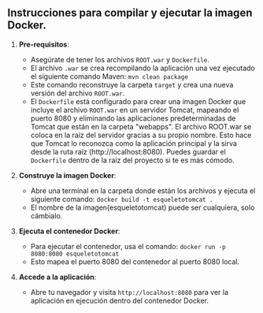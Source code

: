 ## Instrucciones para compilar y ejecutar la imagen Docker.

1. **Pre-requisitos**:
    - Asegúrate de tener los archivos `ROOT.war` y `Dockerfile`.
    - El archivo `.war` se crea recompilando la aplicación una vez ejecutado el siguiente comando Maven:
     `mvn clean package`
    - Este comando reconstruye la carpeta `target` y crea una nueva versión del archivo `ROOT.war`.
	- El `Dockerfile` está configurado para crear una imagen Docker que incluye el archivo `ROOT.war` en un servidor Tomcat, mapeando el puerto 8080 y eliminando las aplicaciones predeterminadas de Tomcat que están en la carpeta "webapps".
	El archivo ROOT.war se coloca en la raíz del servidor gracias a su propio nombre. Esto hace que Tomcat lo reconozca como la aplicación principal y la sirva desde la ruta raíz (http://localhost:8080).
	Puedes guardar el `Dockerfile` dentro de la raíz del proyecto si te es más cómodo.

2. **Construye la imagen Docker**:
	- Abre una terminal en la carpeta donde están los archivos y ejecuta el siguiente comando:
     `docker build -t esqueletotomcat .`
	- El nombre de la imagen(esqueletotomcat) puede ser cualquiera, solo cámbialo.
	
3. **Ejecuta el contenedor Docker**:
   - Para ejecutar el contenedor, usa el comando:
     `docker run -p 8080:8080 esqueletotomcat`
   - Esto mapea el puerto 8080 del contenedor al puerto 8080 local.

4. **Accede a la aplicación**:
   - Abre tu navegador y visita `http://localhost:8080` para ver la aplicación en ejecución dentro del contenedor Docker.

